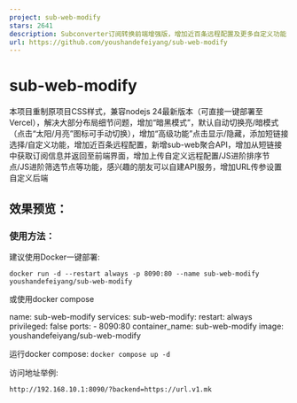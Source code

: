 ```yaml
---
project: sub-web-modify
stars: 2641
description: Subconverter订阅转换前端增强版，增加近百条远程配置及更多自定义功能！
url: https://github.com/youshandefeiyang/sub-web-modify
---
```


sub-web-modify
==============

本项目重制原项目CSS样式，兼容nodejs 24最新版本（可直接一键部署至Vercel），解决大部分布局细节问题，增加“暗黑模式”，默认自动切换亮/暗模式（点击“太阳/月亮”图标可手动切换），增加“高级功能”点击显示/隐藏，添加短链接选择/自定义功能，增加近百条远程配置，新增sub-web聚合API，增加从短链接中获取订阅信息并返回至前端界面，增加上传自定义远程配置/JS进阶排序节点/JS进阶筛选节点等功能，感兴趣的朋友可以自建API服务，增加URL传参设置自定义后端  

效果预览：
-----

### 使用方法：

建议使用Docker一键部署:

```
docker run -d --restart always -p 8090:80 --name sub-web-modify youshandefeiyang/sub-web-modify
```

或使用docker compose

name: sub-web-modify
services:
    sub-web-modify:
        restart: always
        privileged: false
        ports:
            - 8090:80
        container\_name: sub-web-modify
        image: youshandefeiyang/sub-web-modify

运行docker compose: `docker compose up -d`

访问地址举例:

```
http://192.168.10.1:8090/?backend=https://url.v1.mk
```
